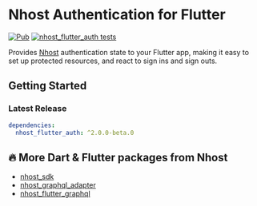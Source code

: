 # Nhost Authentication for Flutter

[![Pub](https://img.shields.io/pub/v/nhost_flutter_auth)](https://pub.dev/packages/nhost_flutter_auth)
[![nhost_flutter_auth tests](https://github.com/nhost/nhost-dart/actions/workflows/test.nhost_flutter_auth.yaml/badge.svg)](https://github.com/nhost/nhost-dart/actions/workflows/test.nhost_flutter_auth.yaml)

Provides [Nhost](https://nhost.io) authentication state to your Flutter app,
making it easy to set up protected resources, and react to sign ins and sign
outs.

## Getting Started
### Latest Release

```yaml
dependencies:
  nhost_flutter_auth: ^2.0.0-beta.0
```

## 🔥 More Dart & Flutter packages from Nhost

* [nhost_sdk](https://pub.dev/packages/nhost_sdk)
* [nhost_graphql_adapter](https://pub.dev/packages/nhost_graphql_adapter)
* [nhost_flutter_graphql](https://pub.dev/packages/nhost_flutter_graphql)
